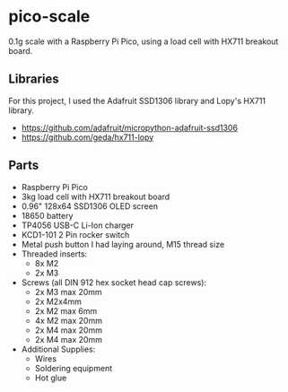 # pico-scale
0.1g scale with a Raspberry Pi Pico, using a load cell with HX711 breakout board.

## Libraries
For this project, I used the Adafruit SSD1306 library and Lopy's HX711 library.
- https://github.com/adafruit/micropython-adafruit-ssd1306
- https://github.com/geda/hx711-lopy

## Parts
- Raspberry Pi Pico
- 3kg load cell with HX711 breakout board
- 0.96" 128x64 SSD1306 OLED screen
- 18650 battery
- TP4056 USB-C Li-Ion charger
- KCD1-101 2 Pin rocker switch
- Metal push button I had laying around, M15 thread size
- Threaded inserts:
  - 8x M2
  - 2x M3
- Screws (all DIN 912 hex socket head cap screws):
  - 2x M3 max 20mm
  - 2x M2x4mm
  - 2x M2 max 6mm
  - 4x M2 max 20mm
  - 2x M4 max 20mm
  - 2x M4 max 20mm
- Additional Supplies:
  - Wires
  - Soldering equipment
  - Hot glue
